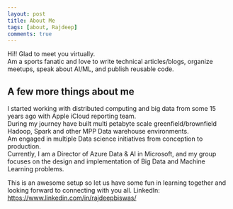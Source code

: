 ```yaml
---
layout: post
title: About Me
tags: [about, Rajdeep]
comments: true
---
```


Hi!! Glad to meet you virtually.  
Am a sports fanatic and love to write technical articles/blogs, organize meetups, speak about AI/ML, and publish reusable code. 

## A few more things about me
I started working with distributed computing and big data from some 15 years ago with Apple iCloud reporting team.  
During my journey have built multi petabyte scale greenfield/brownfield Hadoop, Spark and other MPP Data warehouse environments.  
Am engaged in multiple Data science initiatives from conception to production.  
Currently, I am a Director of Azure Data & AI in Microsoft, and my group focuses on the design and implementation of Big Data and Machine Learning problems.  

This is an awesome setup so let us have some fun in learning together and looking forward to connecting with you all.
LinkedIn: https://www.linkedin.com/in/rajdeepbiswas/

